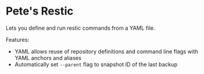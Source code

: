 # Pete's Restic

Lets you define and run restic commands from a YAML file.

Features:
* YAML allows reuse of repository definitions and command line flags with YAML anchors and aliases
* Automatically set `--parent` flag to snapshot ID of the last backup

